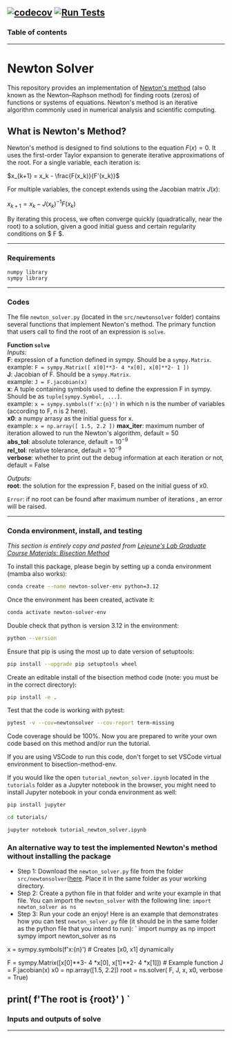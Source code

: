 
[![codecov](https://codecov.io/gh/sarajahedazad/Newton-Solver/graph/badge.svg?token=gjTEpB0RtP)](https://codecov.io/gh/sarajahedazad/Newton-Solver)
[![Run Tests](https://github.com/sarajahedazad/Newton-Solver/actions/workflows/test.yml/badge.svg)](https://github.com/sarajahedazad/Newton-Solver/actions/workflows/test.yml)
---
### Table of contents


---
# Newton Solver

This repository provides an implementation of [Newton's method](https://en.wikipedia.org/wiki/Newton%27s_method) (also known as the Newton–Raphson method) for finding roots (zeros) of functions or systems of equations. Newton's method is an iterative algorithm commonly used in numerical analysis and scientific computing.

## What is Newton's Method?

Newton's method is designed to find solutions to the equation $F(x) = 0$. It uses the first-order Taylor expansion to generate iterative approximations of the root. For a single variable, each iteration is:


$x_{k+1} = x_k - \frac{F(x_k)}{F'(x_k)}$


For multiple variables, the concept extends using the Jacobian matrix $J(x)$:

$x_{k+1} = x_k - J(x_k)^{-1} F(x_k)$

By iterating this process, we often converge quickly (quadratically, near the root) to a solution, given a good initial guess and certain regularity conditions on $ F $.

---
### Requirements

`numpy library`  
`sympy library`     

---

### Codes
The file `newton_solver.py` (located in the `src/newtonsolver` folder) contains several functions that implement Newton's method. The primary function that users call to find the root of an expression is `solve`.

**Function `solve`**  
*Inputs:*  
**F**: expression of a function defined in sympy. Should be a `sympy.Matrix`.  
example: `F = sympy.Matrix([ x[0]**3- 4 *x[0], x[0]**2- 1 ])`   
**J**: Jacobian of F. Should be a `sympy.Matrix`.  
example: `J = F.jacobian(x)`   
**x**: A tuple containing symbols used to define the expression F in sympy. Should be as `tuple[sympy.Symbol, ...]`.  
example: `x = sympy.symbols(f'x:{n}')` in which n is the number of variables (according to F, n is 2 here).   
**x0**: a numpy arrasy as the initial guess for x.  
example: `x = np.array([ 1.5, 2.2 ])`
**max_iter**: maximum number of iteration allowed to run the Newton's algorithm, default = 50  
**abs_tol**: absolute tolerance, default = $10^{-9}$  
**rel_tol**: relative tolerance, default = $10^{-9}$    
**verbose**: whether to print out the debug information at each iteration or not, default = False

*Outputs:*  
**root**: the solution for the expression F, based on the initial guess of x0.

`Error`: if no root can be found after maximum number of iterations , an error will be raised.

---

### Conda environment, install, and testing <a name="install"></a>
_This section is entirely copy and pasted from [Lejeune's Lab Graduate Course Materials: Bisection Method](https://github.com/Lejeune-Lab-Graduate-Course-Materials/bisection-method.git)_

To install this package, please begin by setting up a conda environment (mamba also works):
```bash
conda create --name newton-solver-env python=3.12
```
Once the environment has been created, activate it:

```bash
conda activate newton-solver-env
```
Double check that python is version 3.12 in the environment:
```bash
python --version
```
Ensure that pip is using the most up to date version of setuptools:
```bash
pip install --upgrade pip setuptools wheel
```
Create an editable install of the bisection method code (note: you must be in the correct directory):
```bash
pip install -e .
```
Test that the code is working with pytest:
```bash
pytest -v --cov=newtonsolver --cov-report term-missing
```
Code coverage should be 100%. Now you are prepared to write your own code based on this method and/or run the tutorial. 


If you are using VSCode to run this code, don't forget to set VSCode virtual environment to bisection-method-env.

If you would like the open `tutorial_newton_solver.ipynb` located in the `tutorials` folder as a Jupyter notebook in the browser, you might need to install Jupyter notebook in your conda environment as well:
```bash
pip install jupyter
```
```bash
cd tutorials/
```
```bash
jupyter notebook tutorial_newton_solver.ipynb
```
### An alternative way to test the implemented Newton's method without installing the package
- Step 1: Download the `newton_solver.py` file from the folder `src/newtonsolver`([here](https://github.com/sarajahedazad/Newton-Solver/tree/main/src/newtonsolver). Place it in the same folder as your working directory.
- Step 2: Create a python file in that folder and write your example in that file. You can import the `newton_solver` with the following line:
`import newton_solver as ns`
- Step 3: Run your code an enjoy!
Here is an example that demonstrates how you can test `newton_solver.py` file (it should be in the same folder as the python file that you intend to run):
`
import numpy as np
import sympy
import newton_solver as ns

x = sympy.symbols(f'x:{n}')  # Creates [x0, x1] dynamically

F = sympy.Matrix([x[0]**3- 4 *x[0], x[1]**2- 4 *x[1]])  # Example function
J = F.jacobian(x)
x0 = np.array([1.5, 2.2])
root = ns.solver( F, J, x, x0, verbose = True)

print( f'The root is {root}' )
`
---
### Inputs and outputs of solve
---
